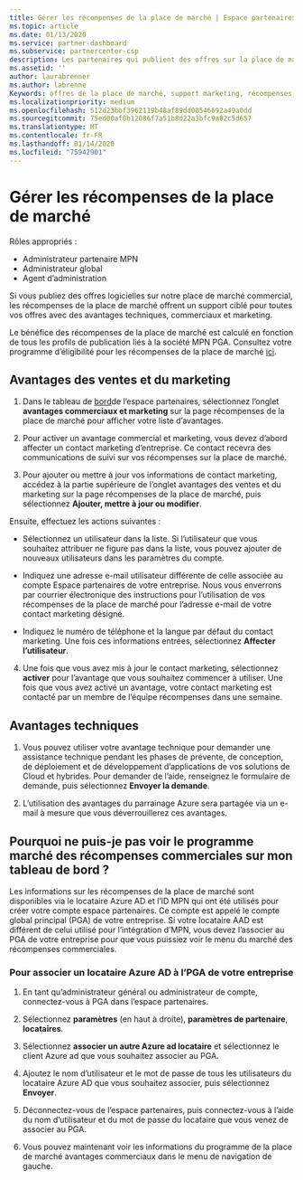 ```yaml
---
title: Gérer les récompenses de la place de marché | Espace partenaires
ms.topic: article
ms.date: 01/13/2020
ms.service: partner-dashboard
ms.subservice: partnercenter-csp
description: Les partenaires qui publient des offres sur la place de marché commerciale peuvent bénéficier d’avantages qui proposent un support marketing.
ms.assetid: ''
author: laurabrenner
ms.author: labrenne
Keywords: offres de la place de marché, support marketing, récompenses, avantages du serveur de publication
ms.localizationpriority: medium
ms.openlocfilehash: 512d23bbf3962119b48af89dd08546692a49a0dd
ms.sourcegitcommit: 75ed00af0b12086f7a51b8d22a3bfc9a02c5d657
ms.translationtype: MT
ms.contentlocale: fr-FR
ms.lasthandoff: 01/14/2020
ms.locfileid: "75942901"
---
```

# <a name="manage-marketplace-rewards"></a>Gérer les récompenses de la place de marché

Rôles appropriés :

- Administrateur partenaire MPN
- Administrateur global
- Agent d’administration

Si vous publiez des offres logicielles sur notre place de marché commercial, les récompenses de la place de marché offrent un support ciblé pour toutes vos offres avec des avantages techniques, commerciaux et marketing. 

Le bénéfice des récompenses de la place de marché est calculé en fonction de tous les profils de publication liés à la société MPN PGA. Consultez votre programme d’éligibilité pour les récompenses de la place de marché [ici](https://partner.microsoft.com/dashboard/mpn/program/commercialmarketplace). 


## <a name="sales-and-marketing-benefits"></a>Avantages des ventes et du marketing

1. Dans le tableau de [bord](https://partner.microsoft.com/dashboard)de l’espace partenaires, sélectionnez l’onglet **avantages commerciaux et marketing** sur la page récompenses de la place de marché pour afficher votre liste d’avantages. 

2. Pour activer un avantage commercial et marketing, vous devez d’abord affecter un contact marketing d’entreprise. Ce contact recevra des communications de suivi sur vos récompenses sur la place de marché.

3. Pour ajouter ou mettre à jour vos informations de contact marketing, accédez à la partie supérieure de l’onglet avantages des ventes et du marketing sur la page récompenses de la place de marché, puis sélectionnez **Ajouter, mettre à jour ou modifier**. 

Ensuite, effectuez les actions suivantes :

  - Sélectionnez un utilisateur dans la liste. Si l’utilisateur que vous souhaitez attribuer ne figure pas dans la liste, vous pouvez ajouter de nouveaux utilisateurs dans les paramètres du compte.

  - Indiquez une adresse e-mail utilisateur différente de celle associée au compte Espace partenaires de votre entreprise. Nous vous enverrons par courrier électronique des instructions pour l’utilisation de vos récompenses de la place de marché pour l’adresse e-mail de votre contact marketing désigné.

  - Indiquez le numéro de téléphone et la langue par défaut du contact marketing. Une fois ces informations entrées, sélectionnez **Affecter l’utilisateur**.

4. Une fois que vous avez mis à jour le contact marketing, sélectionnez **activer** pour l’avantage que vous souhaitez commencer à utiliser. Une fois que vous avez activé un avantage, votre contact marketing est contacté par un membre de l’équipe récompenses dans une semaine.

## <a name="technical-benefits"></a>Avantages techniques

1. Vous pouvez utiliser votre avantage technique pour demander une assistance technique pendant les phases de prévente, de conception, de déploiement et de développement d’applications de vos solutions de Cloud et hybrides. Pour demander de l’aide, renseignez le formulaire de demande, puis sélectionnez **Envoyer la demande**.

2. L’utilisation des avantages du parrainage Azure sera partagée via un e-mail à mesure que vous déverrouillerez ces avantages. 

## <a name="why-cant-i-see-the-commercial-rewards-marketplace-program-on-my-dashboard"></a>Pourquoi ne puis-je pas voir le programme marché des récompenses commerciales sur mon tableau de bord ?

Les informations sur les récompenses de la place de marché sont disponibles via le locataire Azure AD et l’ID MPN qui ont été utilisés pour créer votre compte espace partenaires. Ce compte est appelé le compte global principal (PGA) de votre entreprise. Si votre locataire AAD est différent de celui utilisé pour l’intégration d’MPN, vous devez l’associer au PGA de votre entreprise pour que vous puissiez voir le menu du marché des récompenses commerciales. 

### <a name="to-associate-an-azure-ad-tenant-with-the-pga-of-your-company"></a>Pour associer un locataire Azure AD à l’PGA de votre entreprise

1. En tant qu’administrateur général ou administrateur de compte, connectez-vous à PGA dans l’espace partenaires.

2. Sélectionnez **paramètres** (en haut à droite), **paramètres de partenaire**, **locataires**. 

3. Sélectionnez **associer un autre Azure ad locataire** et sélectionnez le client Azure ad que vous souhaitez associer au PGA.

4. Ajoutez le nom d’utilisateur et le mot de passe de tous les utilisateurs du locataire Azure AD que vous souhaitez associer, puis sélectionnez **Envoyer**.

5. Déconnectez-vous de l’espace partenaires, puis connectez-vous à l’aide du nom d’utilisateur et du mot de passe du locataire que vous venez de associer au PGA.

6. Vous pouvez maintenant voir les informations du programme de la place de marché avantages commerciaux dans le menu de navigation de gauche.


